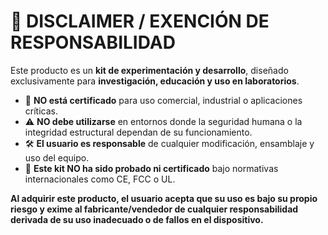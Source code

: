 # 📌 DISCLAIMER / EXENCIÓN DE RESPONSABILIDAD

Este producto es un **kit de experimentación y desarrollo**, diseñado exclusivamente para **investigación, educación y uso en laboratorios**.

- 🚫 **NO está certificado** para uso comercial, industrial o aplicaciones críticas.
- ⚠ **NO debe utilizarse** en entornos donde la seguridad humana o la integridad estructural dependan de su funcionamiento.
- 🛠 **El usuario es responsable** de cualquier modificación, ensamblaje y uso del equipo.
- 📜 **Este kit NO ha sido probado ni certificado** bajo normativas internacionales como CE, FCC o UL.

**Al adquirir este producto, el usuario acepta que su uso es bajo su propio riesgo y exime al fabricante/vendedor de cualquier responsabilidad derivada de su uso inadecuado o de fallos en el dispositivo.**

